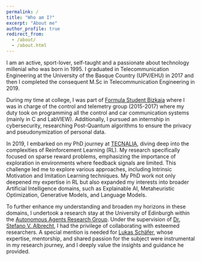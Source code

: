 ```yaml
---
permalink: /
title: "Who am I?"
excerpt: "About me"
author_profile: true
redirect_from: 
  - /about/
  - /about.html
---
```

I am an active, sport-lover, self-taught and a passionate about technology millenial who was born in 1995. I graduated in Telecommunication Engineering at the University of the Basque Country (UPV/EHU) in 2017 and then I completed the consequent M.Sc in Telecommunication Engineering in 2019. 

During my time at college, I was part of [Formula Student Bizkaia](https://www.fsbizkaia.com/) where I was in charge of the control and telemetry group (2015-2017) where my duty took on programming all the control and car communication systems (mainly in C and LabVIEW). Additionally, I pursued an internship in cybersecurity, researching Post-Quantum algorithms to ensure the privacy and pseudonymization of personal data.

In 2019, I embarked on my PhD journey at [TECNALIA](https://www.tecnalia.com/), diving deep into the complexities of Reinforcement Learning (RL). My research specifically focused on sparse reward problems, emphasizing the importance of exploration in environments where feedback signals are limited. This challenge led me to explore various approaches, including Intrinsic Motivation and Imitation Learning techniques.  My PhD work not only deepened my expertise in RL but also expanded my interests into broader Artificial Intelligence domains, such as Explainable AI, Metaheuristic Optimization, Generative Models, and Language Models.

To further enhance my understanding and broaden my horizons in these domains, I undertook a research stay at the University of Edinburgh within the [Autonomous Agents Research Group](https://agents.inf.ed.ac.uk/). Under the supervision of [Dr. Stefano V. Albrecht](https://agents.inf.ed.ac.uk/stefano-albrecht/), I had the privilege of collaborating with esteemed researchers. A special mention is needed for [Lukas Schäfer](https://www.lukaschaefer.com/), whose expertise, mentorship, and shared passion for the subject were instrumental in my research journey, and I deeply value the insights and guidance he provided.